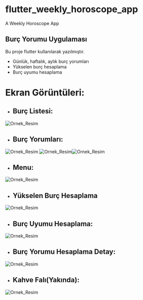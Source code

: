 # flutter_weekly_horoscope_app

A Weekly Horoscope App

## Burç Yorumu Uygulaması

Bu proje flutter kullanılarak yazılmıştır.

- Günlük, haftalık, aylık burç yorumları
- Yükselen burç hesaplama 
- Burç uyumu hesaplama

# Ekran Görüntüleri:

- ## Burç Listesi:

![Ornek_Resim](https://i.ibb.co/ph3Ljq0/1.png)

- ## Burç Yorumları: 

![Ornek_Resim](https://i.ibb.co/RP2nBqS/2.png)  ![Ornek_Resim](https://i.ibb.co/QPKzhP8/3.png)![Ornek_Resim](https://i.ibb.co/rk4GLp9/4.png)

- ## Menu:

![Ornek_Resim](https://i.ibb.co/8P4sHyd/5.png)

- ## Yükselen Burç Hesaplama

![Ornek_Resim](https://i.ibb.co/mRsPmKP/6.png)

- ## Burç Uyumu Hesaplama:

![Ornek_Resim](https://i.ibb.co/TcrR7D8/7.png)

- ## Burç Yorumu Hesaplama Detay:

![Ornek_Resim](https://i.ibb.co/Gtxs13y/8.png)

- ## Kahve Falı(Yakında):

![Ornek_Resim](https://i.ibb.co/ZzYyyTX/9.png)

